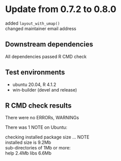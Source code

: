 
# Update from 0.7.2 to 0.8.0

added `layout_with_umap()`  
changed maintainer email address

## Downstream dependencies

All dependencies passed R CMD check

## Test environments
* ubuntu 20.04, R 4.1.2
* win-builder (devel and release)

## R CMD check results

There were no ERRORs, WARNINGs 

There was 1 NOTE on Ubuntu:

checking installed package size ... NOTE  
installed size is  9.2Mb  
sub-directories of 1Mb or more:  
      help   2.4Mb
      libs   6.6Mb
